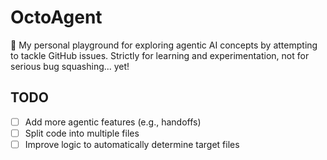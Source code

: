 # OctoAgent

🐙 My personal playground for exploring agentic AI concepts by attempting to tackle GitHub issues. Strictly for learning and experimentation, not for serious bug squashing... yet!

## TODO

- [ ] Add more agentic features (e.g., handoffs)
- [ ] Split code into multiple files
- [ ] Improve logic to automatically determine target files